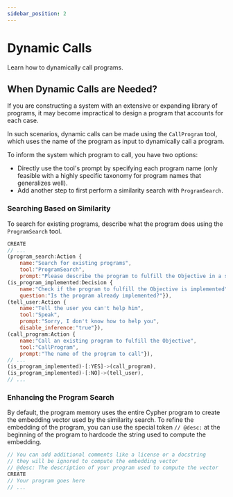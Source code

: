 ```yaml
---
sidebar_position: 2
---
```


# Dynamic Calls

Learn how to dynamically call programs.

## When Dynamic Calls are Needed?

If you are constructing a system with an extensive or expanding library of programs, it may become impractical to design a program that accounts for each case.

In such scenarios, dynamic calls can be made using the `CallProgram` tool, which uses the name of the program as input to dynamically call a program.

To inform the system which program to call, you have two options:

- Directly use the tool's prompt by specifying each program name (only feasible with a highly specific taxonomy for program names that generalizes well).
- Add another step to first perform a similarity search with `ProgramSearch`.

### Searching Based on Similarity

To search for existing programs, describe what the program does using the `ProgramSearch` tool.

```javascript title="program_search_example.cypher"
CREATE
// ...
(program_search:Action {
    name:"Search for existing programs", 
    tool:"ProgramSearch",
    prompt:"Please describe the program to fulfill the Objective in a short sentence."}),
(is_program_implemented:Decision {
    name:"Check if the program to fulfill the Objective is implemented",
    question:"Is the program already implemented?"}),
(tell_user:Action {
    name:"Tell the user you can't help him",
    tool:"Speak",
    prompt:"Sorry, I don't know how to help you",
    disable_inference:"true"}),
(call_program:Action {
    name:"Call an existing program to fulfill the Objective",
    tool:"CallProgram",
    prompt:"The name of the program to call"}),
// ...
(is_program_implemented)-[:YES]->(call_program),
(is_program_implemented)-[:NO]->(tell_user),
// ...
```

### Enhancing the Program Search

By default, the program memory uses the entire Cypher program to create the embedding vector used by the similarity search. To refine the embedding of the program, you can use the special token `// @desc:` at the beginning of the program to hardcode the string used to compute the embedding.

```javascript title="refining_program_description.cypher"
// You can add additional comments like a license or a docstring
// they will be ignored to compute the embedding vector
// @desc: The description of your program used to compute the vector
CREATE
// Your program goes here
// ...
```